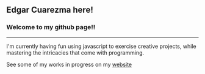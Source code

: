 ## Edgar Cuarezma here!
### Welcome to my github page!!
------
I'm currently having fun using javascript to exercise creative projects, while mastering the intricacies that come with programming. 

See some of my works in progress on my [website](https://www.edgarcuarezma.com)

<!--
**ecuarezma/ecuarezma** is a ✨ _special_ ✨ repository because its `README.md` (this file) appears on your GitHub profile.

Here are some ideas to get you started:

- 🔭 I’m currently working on ...
- 🌱 I’m currently learning ...
- 👯 I’m looking to collaborate on ...
- 🤔 I’m looking for help with ...
- 💬 Ask me about ...
- 📫 How to reach me: ...
- 😄 Pronouns: ...
- ⚡ Fun fact: ...
-->
